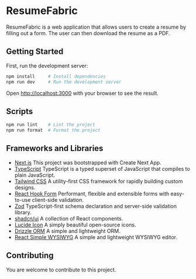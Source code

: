 # ResumeFabric

ResumeFabric is a web application that allows users to create a resume by filling out a form. The user can then download the resume as a PDF.

## Getting Started

First, run the development server:

```bash
npm install     # Install dependencies
npm run dev     # Run the development server
```

Open [http://localhost:3000](http://localhost:3000) with your browser to see the result.

## Scripts
```bash
npm run lint    # Lint the project
npm run format  # Format the project
```

## Frameworks and Libraries

- [Next.js](https://nextjs.org/) This project was bootstrapped with Create Next App.
- [TypeScript](https://www.typescriptlang.org/) TypeScript is a typed superset of JavaScript that compiles to plain JavaScript.
- [Tailwind CSS](https://tailwindcss.com/) A utility-first CSS framework for rapidly building custom designs.
- [React Hook Form](https://react-hook-form.com/) Performant, flexible and extensible forms with easy-to-use client-side validation.
- [Zod](https://zod.dev/) TypeScript-first schema declaration and server-side validation library.
- [shadcn/ui](https://ui.shadcn.com/) A collection of React components.
- [Lucide Icon](https://lucide.dev/icons/) A simply beautiful open-source icons.
- [Drizzle ORM](https://orm.drizzle.team/) A simple and lightweight ORM.
- [React Simple WYSIWYG](https://www.npmjs.com/package/react-simple-wysiwyg) A simple and lightweight WYSIWYG editor.

## Contributing
You are welcome to contribute to this project.